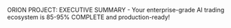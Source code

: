 ORION PROJECT: EXECUTIVE SUMMARY - Your enterprise-grade AI trading ecosystem is 85-95% COMPLETE and production-ready!
